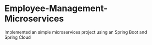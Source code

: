 # Employee-Management-Microservices
Implemented an simple microservices project using an Spring Boot and Spring Cloud
